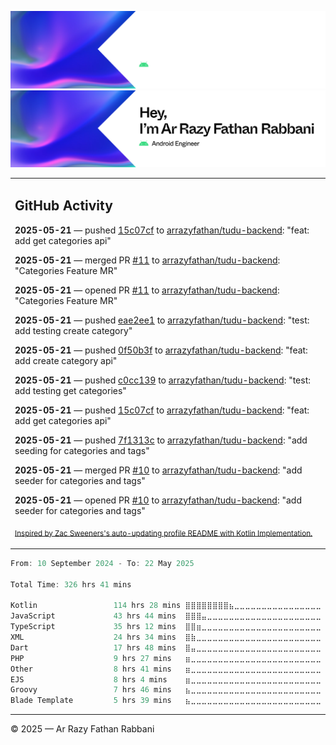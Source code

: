 ![Ar Razy Fathan Rabbani Banner](https://github.com/arrazyfathan/arrazyfathan/blob/main/media/banner-dark.png#gh-dark-mode-only)
![Ar Razy Fathan Rabbani Banner](https://github.com/arrazyfathan/arrazyfathan/blob/main/media/banner-light.png#gh-light-mode-only)

<table><tr><td valign="top" width="100%">    

## GitHub Activity

**2025-05-21** — pushed [15c07cf](https://github.com/arrazyfathan/tudu-backend/commits/15c07cf6e9b96a2df7ae217415395f43618ccd9c) to [arrazyfathan/tudu-backend](https://github.com/arrazyfathan/tudu-backend): "feat: add get categories api"

**2025-05-21** — merged PR [#11](https://github.com/arrazyfathan/tudu-backend/pull/11) to [arrazyfathan/tudu-backend](https://github.com/arrazyfathan/tudu-backend): "Categories Feature MR"

**2025-05-21** — opened PR [#11](https://github.com/arrazyfathan/tudu-backend/pull/11) to [arrazyfathan/tudu-backend](https://github.com/arrazyfathan/tudu-backend): "Categories Feature MR"

**2025-05-21** — pushed [eae2ee1](https://github.com/arrazyfathan/tudu-backend/commits/eae2ee1d5dbe4775190719c09892bf7f333ef3ef) to [arrazyfathan/tudu-backend](https://github.com/arrazyfathan/tudu-backend): "test: add testing create category"

**2025-05-21** — pushed [0f50b3f](https://github.com/arrazyfathan/tudu-backend/commits/0f50b3f547e706ecb73ff5a4d5d66f9c6ce79dcb) to [arrazyfathan/tudu-backend](https://github.com/arrazyfathan/tudu-backend): "feat: add create category api"

**2025-05-21** — pushed [c0cc139](https://github.com/arrazyfathan/tudu-backend/commits/c0cc13937947b40db928bd030a76f7a7d11a778f) to [arrazyfathan/tudu-backend](https://github.com/arrazyfathan/tudu-backend): "test: add testing get categories"

**2025-05-21** — pushed [15c07cf](https://github.com/arrazyfathan/tudu-backend/commits/15c07cf6e9b96a2df7ae217415395f43618ccd9c) to [arrazyfathan/tudu-backend](https://github.com/arrazyfathan/tudu-backend): "feat: add get categories api"

**2025-05-21** — pushed [7f1313c](https://github.com/arrazyfathan/tudu-backend/commits/7f1313c687486b351d6a0ff22942fe7882bc515d) to [arrazyfathan/tudu-backend](https://github.com/arrazyfathan/tudu-backend): "add seeding for categories and tags"

**2025-05-21** — merged PR [#10](https://github.com/arrazyfathan/tudu-backend/pull/10) to [arrazyfathan/tudu-backend](https://github.com/arrazyfathan/tudu-backend): "add seeder for categories and tags"

**2025-05-21** — opened PR [#10](https://github.com/arrazyfathan/tudu-backend/pull/10) to [arrazyfathan/tudu-backend](https://github.com/arrazyfathan/tudu-backend): "add seeder for categories and tags"
                
<sub><a href="https://github.com/ZacSweers/ZacSweers/">Inspired by Zac Sweeners's auto-updating profile README with Kotlin Implementation.</a></sub>
</table>

<!--START_SECTION:waka-->

```kotlin
From: 10 September 2024 - To: 22 May 2025

Total Time: 326 hrs 41 mins

Kotlin                 114 hrs 28 mins ⣿⣿⣿⣿⣿⣿⣿⣿⣦⣀⣀⣀⣀⣀⣀⣀⣀⣀⣀⣀⣀⣀⣀⣀⣀   34.13 %
JavaScript             43 hrs 44 mins  ⣿⣿⣿⣤⣀⣀⣀⣀⣀⣀⣀⣀⣀⣀⣀⣀⣀⣀⣀⣀⣀⣀⣀⣀⣀   13.04 %
TypeScript             35 hrs 12 mins  ⣿⣿⣶⣀⣀⣀⣀⣀⣀⣀⣀⣀⣀⣀⣀⣀⣀⣀⣀⣀⣀⣀⣀⣀⣀   10.50 %
XML                    24 hrs 34 mins  ⣿⣷⣀⣀⣀⣀⣀⣀⣀⣀⣀⣀⣀⣀⣀⣀⣀⣀⣀⣀⣀⣀⣀⣀⣀   07.33 %
Dart                   17 hrs 48 mins  ⣿⣤⣀⣀⣀⣀⣀⣀⣀⣀⣀⣀⣀⣀⣀⣀⣀⣀⣀⣀⣀⣀⣀⣀⣀   05.31 %
PHP                    9 hrs 27 mins   ⣶⣀⣀⣀⣀⣀⣀⣀⣀⣀⣀⣀⣀⣀⣀⣀⣀⣀⣀⣀⣀⣀⣀⣀⣀   02.82 %
Other                  8 hrs 41 mins   ⣶⣀⣀⣀⣀⣀⣀⣀⣀⣀⣀⣀⣀⣀⣀⣀⣀⣀⣀⣀⣀⣀⣀⣀⣀   02.59 %
EJS                    8 hrs 4 mins    ⣶⣀⣀⣀⣀⣀⣀⣀⣀⣀⣀⣀⣀⣀⣀⣀⣀⣀⣀⣀⣀⣀⣀⣀⣀   02.41 %
Groovy                 7 hrs 46 mins   ⣦⣀⣀⣀⣀⣀⣀⣀⣀⣀⣀⣀⣀⣀⣀⣀⣀⣀⣀⣀⣀⣀⣀⣀⣀   02.32 %
Blade Template         5 hrs 39 mins   ⣦⣀⣀⣀⣀⣀⣀⣀⣀⣀⣀⣀⣀⣀⣀⣀⣀⣀⣀⣀⣀⣀⣀⣀⣀   01.69 %
```

<!--END_SECTION:waka-->

---
© 2025 — Ar Razy Fathan Rabbani